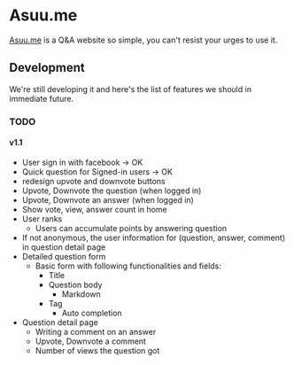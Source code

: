 # Asuu.me
<!-- [![License](https://poser.pugx.org/automattic/jetpack/license.svg)](https://www.gnu.org/licenses/gpl-2.0.html)
[![Code Climate](https://codeclimate.com/github/Automattic/jetpack/badges/gpa.svg)](https://codeclimate.com/github/Automattic/jetpack) -->
[Asuu.me](https://asuu.me/) is a Q&A website so simple, you can't resist your urges to use it.

## Development

We're still developing it and here's the list of features we should in immediate future.

### TODO

#### v1.1
* User sign in with facebook -> OK
* Quick question for Signed-in users -> OK
* redesign upvote and downvote buttons
* Upvote, Downvote the question (when logged in)
* Upvote, Downvote an answer (when logged in)
* Show vote, view, answer count in home
* User ranks
  * Users can accumulate points by answering question
* If not anonymous, the user information for (question, answer, comment) in question detail page
* Detailed question form
  * Basic form with following functionalities and fields:
    * Title
    * Question body
      * Markdown
    * Tag
      * Auto completion
* Question detail page
  * Writing a comment on an answer
  * Upvote, Downvote a comment
  * Number of views the question got
